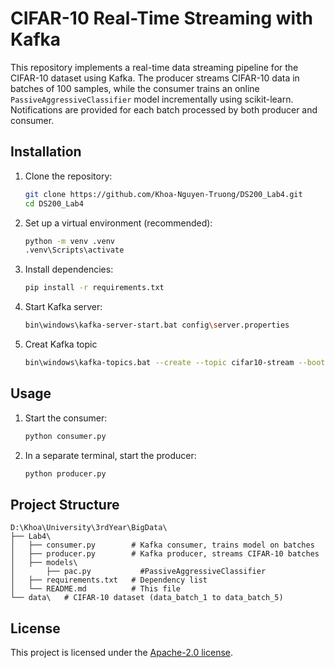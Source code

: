 # CIFAR-10 Real-Time Streaming with Kafka

This repository implements a real-time data streaming pipeline for the CIFAR-10 dataset using Kafka. The producer streams CIFAR-10 data in batches of 100 samples, while the consumer trains an online `PassiveAggressiveClassifier` model incrementally using scikit-learn. Notifications are provided for each batch processed by both producer and consumer.

## Installation
1. Clone the repository:
   ```bash
   git clone https://github.com/Khoa-Nguyen-Truong/DS200_Lab4.git
   cd DS200_Lab4
   ```
2. Set up a virtual environment (recommended):
   ```bash
   python -m venv .venv
   .venv\Scripts\activate
   ```
3. Install dependencies:
   ```bash
   pip install -r requirements.txt
   ```
4. Start Kafka server:
   ```bash
   bin\windows\kafka-server-start.bat config\server.properties
   ```
5. Creat Kafka topic
   ```bash
   bin\windows\kafka-topics.bat --create --topic cifar10-stream --bootstrap-server localhost:9092
   ```
## Usage
1. Start the consumer:
   ```bash
   python consumer.py
   ```
2. In a separate terminal, start the producer:
   ```bash
   python producer.py
   ```

## Project Structure
```
D:\Khoa\University\3rdYear\BigData\
├── Lab4\
│   ├── consumer.py        # Kafka consumer, trains model on batches
│   ├── producer.py        # Kafka producer, streams CIFAR-10 batches
│   ├── models\
│       ├── pac.py           #PassiveAggressiveClassifier
│   ├── requirements.txt   # Dependency list
│   └── README.md          # This file
└── data\   # CIFAR-10 dataset (data_batch_1 to data_batch_5)
```
## License
This project is licensed under the [Apache-2.0 license](LICENSE).